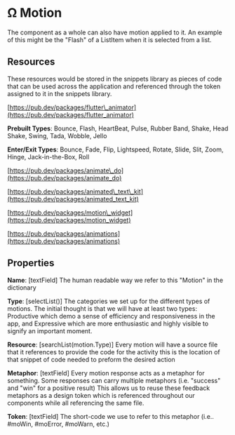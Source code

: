 # Ω Motion

The component as a whole can also have motion applied to it. An example of this might be the "Flash" of a ListItem when it is selected from a list.

## Resources

These resources would be stored in the snippets library as pieces of code that can be used across the application and referenced through the token assigned to it in the snippets library.

[https://pub.dev/packages/flutter\_animator](https://pub.dev/packages/flutter_animator)

**Prebuilt Types**: Bounce, Flash, HeartBeat, Pulse, Rubber Band, Shake, Head Shake, Swing, Tada, Wobble, Jello

**Enter/Exit Types**: Bounce, Fade, Flip, Lightspeed, Rotate, Slide, Slit, Zoom, Hinge, Jack-in-the-Box, Roll

[https://pub.dev/packages/animate\_do](https://pub.dev/packages/animate_do)

[https://pub.dev/packages/animated\_text\_kit](https://pub.dev/packages/animated_text_kit)

[https://pub.dev/packages/motion\_widget](https://pub.dev/packages/motion_widget)

[https://pub.dev/packages/animations](https://pub.dev/packages/animations)

## Properties

**Name**: \[textField\] The human readable way we refer to this "Motion" in the dictionary

**Type**: \[selectList\(\)\] The categories we set up for the different types of motions. The initial thought is that we will have at least two types: Productive which demo a sense of efficiency and responsiveness in the app, and Expressive which are more enthusiastic and highly visible to signify an important moment.

**Resource**: \[searchList\(motion.Type\)\] Every motion will have a source file that it references to provide the code for the activity this is the location of that snippet of code needed to preform the desired action

**Metaphor**: \[textField\] Every motion response acts as a metaphor for something. Some responses can carry multiple metaphors \(i.e. "success" and "win" for a positive result\) This allows us to reuse these feedback metaphors as a design token which is referenced throughout our components while all referencing the same file.

**Token**: \[textField\] The short-code we use to refer to this metaphor \(i.e.. \#moWin, \#moError, \#moWarn, etc.\)

